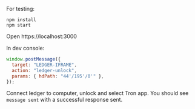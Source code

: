 For testing:

```
npm install
npm start
```

Open https://localhost:3000

In dev console:

```javascript
window.postMessage({
  target: "LEDGER-IFRAME",
  action: "ledger-unlock",
  params: { hdPath: "44'/195'/0'" },
});
```

Connect ledger to computer, unlock and select Tron app. You should see
`message sent` with a successful response sent.
